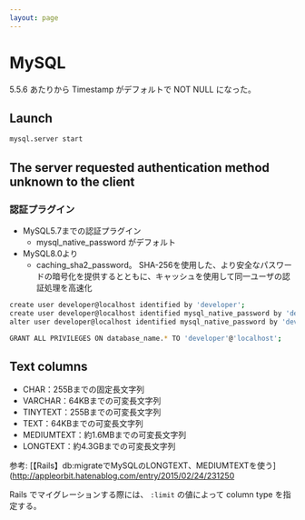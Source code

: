 ```yaml
---
layout: page
---
```


# MySQL

5.5.6 あたりから Timestamp がデフォルトで NOT NULL になった。


## Launch

```sh
mysql.server start
```

## The server requested authentication method unknown to the client

### 認証プラグイン

* MySQL5.7までの認証プラグイン
    * mysql_native_password がデフォルト
* MySQL8.0より
    * caching_sha2_password。 SHA-256を使用した、より安全なパスワードの暗号化を提供するとともに、キャッシュを使用して同一ユーザの認証処理を高速化

```sh
create user developer@localhost identified by 'developer';
create user developer@localhost identified mysql_native_password by 'developer';
alter user developer@localhost identified mysql_native_password by 'developer';
```

```sh
GRANT ALL PRIVILEGES ON database_name.* TO 'developer'@'localhost';
```

## Text columns

* CHAR：255Bまでの固定長文字列
* VARCHAR：64KBまでの可変長文字列
* TINYTEXT：255Bまでの可変長文字列
* TEXT：64KBまでの可変長文字列
* MEDIUMTEXT：約1.6MBまでの可変長文字列
* LONGTEXT：約4.3GBまでの可変長文字列


参考: [【Rails】db:migrateでMySQLのLONGTEXT、MEDIUMTEXTを使う](http://appleorbit.hatenablog.com/entry/2015/02/24/231250

Rails でマイグレーションする際には、 `:limit` の値によって column type を指定する。
